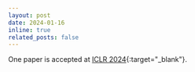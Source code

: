 ```yaml
---
layout: post
date: 2024-01-16 
inline: true
related_posts: false
---
```


One paper is accepted at [ICLR 2024](https://iclr.cc/){:target="\_blank"}. 